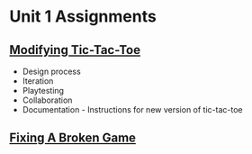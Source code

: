 # Unit 1 Assignments

## [Modifying Tic-Tac-Toe](1.1-modifying-tic-tac-toe)

* Design process
* Iteration
* Playtesting
* Collaboration
* Documentation - Instructions for new version of tic-tac-toe

## [Fixing A Broken Game](1.2-fixing-a-broken-game)
